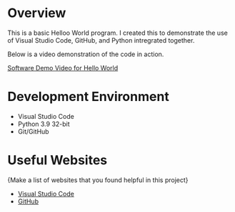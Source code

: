 # Overview

This is a basic Helloo World program. I created this to demonstrate the use of Visual Studio Code, GitHub, and Python intregrated together.

Below is a video demonstration of the code in action.

[Software Demo Video for Hello World ](http://youtube.link.goes.here)

# Development Environment

* Visual Studio Code
* Python 3.9 32-bit
* Git/GitHub

# Useful Websites

{Make a list of websites that you found helpful in this project}
* [Visual Studio Code](https://code.visualstudio.com/)
* [GitHub](https://github.com/)